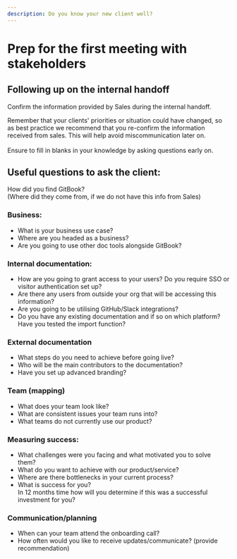 ```yaml
---
description: Do you know your new client well?
---
```

# Prep for the first meeting with stakeholders

## Following up on the internal handoff

Confirm the information provided by Sales during the internal handoff. 

Remember that your clients' priorities or situation could have changed, so as best practice we recommend that you re-confirm the information received from sales. This will help avoid miscommunication later on. \
\
Ensure to fill in blanks in your knowledge by asking questions early on. 

## Useful questions to ask the client: 

How did you find GitBook? \
(Where did they come from, if we do not have this info from Sales)

### Business:

* What is your business use case? 
* Where are you headed as a business?
* Are you going to use other doc tools alongside GitBook?

### Internal documentation:

* How are you going to grant access to your users? Do you require SSO or visitor authentication set up?
* Are there any users from outside your org that will be accessing this information?
* Are you going to be utilising GitHub/Slack integrations?
* Do you have any existing documentation and if so on which platform? Have you tested the import function? 

### External documentation 

* What steps do you need to achieve before going live?
* Who will be the main contributors to the documentation? 
* Have you set up advanced branding?

### **Team (mapping)**

* What does your team look like?
* What are consistent issues your team runs into?
* What teams do not currently use our product?

### Measuring success:

* What challenges were you facing and what motivated you to solve them?
* What do you want to achieve with our product/service?
* Where are there bottlenecks in your current process?
* What is success for you? \
  In 12 months time how will you determine if this was a successful investment for you?

### **C**ommunication/planning

* When can your team attend the onboarding call?
* How often would you like to receive updates/communicate? (provide recommendation)
